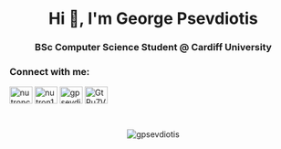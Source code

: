 <h1 align="center">Hi 👋, I'm George Psevdiotis</h1>
<h3 align="center">BSc Computer Science Student @ Cardiff University</h3>

<h3 align="left">Connect with me:</h3>
<p align="left">	
<a href="https://fb.com/nutroncy" target="blank"><img align="center" src="https://raw.githubusercontent.com/rahuldkjain/github-profile-readme-generator/master/src/images/icons/Social/facebook.svg" alt="nutroncy" height="30" width="40" /></a>
<a href="https://instagram.com/nutron14" target="blank"><img align="center" src="https://raw.githubusercontent.com/rahuldkjain/github-profile-readme-generator/master/src/images/icons/Social/instagram.svg" alt="nutron14" height="30" width="40" /></a>
<a href="https://linkedin.com/in/gpsevdiotis" target="blank"><img align="center" src="https://raw.githubusercontent.com/rahuldkjain/github-profile-readme-generator/master/src/images/icons/Social/linked-in-alt.svg" alt="gpsevdiotis" height="30" width="40" /></a>
<a href="https://discord.gg/GtPu7VVAf5" target="blank"><img align="center" src="https://raw.githubusercontent.com/rahuldkjain/github-profile-readme-generator/master/src/images/icons/Social/discord.svg" alt="GtPu7VVAf5" height="30" width="40" /></a>
</p>

<br> 
<p align="center"><img align="center" src="https://github-readme-stats.vercel.app/api/top-langs?username=gpsevdiotis&show_icons=true&locale=en&layout=compact&theme=radical" alt="gpsevdiotis" /></p>
<br>






